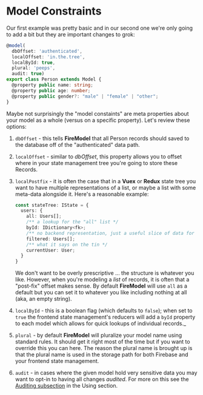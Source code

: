 # Model Constraints

Our first example was pretty basic and in our second one we're only going to add a bit but they are important changes to grok:

```typescript
@model(
  dbOffset: 'authenticated', 
  localOffset: 'in.the.tree', 
  localById: true,
  plural: 'peeps', 
  audit: true)
export class Person extends Model {
  @property public name: string;
  @property public age: number;
  @property public gender?: "male" | "female" | "other";
}
```

Maybe not surprisingly the "model constaints" are meta properties about your model as a whole (versus on a specific property). Let's review these options:

1. `dbOffset` - this tells **FireModel** that all Person records should saved to the database off of the "authenticated" data path.
2. `localOffset` - similar to _dbOffset_, this property allows you to offset where in your state management tree you're going to store these Records. 
3. `localPostfix` - it is often the case that in a **Vuex** or **Redux** state tree you want to have multiple representations of a list, or maybe a list with some meta-data alongside it. Here's a reasonable example:

    ```typescript
    const stateTree: IState = {
      users: {
        all: Users[];
        /** a lookup for the "all" list */
        byId: IDictionary<fk>;
        /** no backend representation, just a useful slice of data for UI */
        filtered: Users[];
        /** what it says on the tin */
        currentUser: User;
      }
    }
    ```

    We don't want to be overly prescriptive ... the structure is whatever you like. However, when you're modeling a _list_ of records, it is often that a "post-fix" offset makes sense. By default **FireModel** will use `all` as a default but you can set it to whatever you like including nothing at all (aka, an empty string).

4. `localById` - this is a boolean flag (which defaults to `false`); when set to `true` the frontend state management's reducers will add a `byId` property to each model which allows for quick lookups of individual records._
5. `plural` - by default **FireModel** will pluralize your model name using standard rules. It should get it right most of the time but if you want to override this you can here. The reason the plural name is brought up is that the plural name is used in the storage path for both Firebase and your frontend state management.
6. `audit` - in cases where the given model hold very sensitive data you may want to opt-in to having all changes _audited_. For more on this see the [Auditing subsection](../using/auditing.html) in the Using section.
